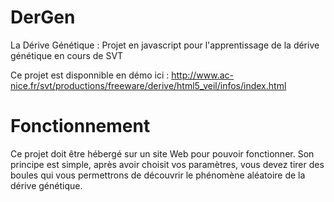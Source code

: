 DerGen
======

La Dérive Génétique : Projet en javascript pour l'apprentissage de la dérive génétique en cours de SVT

Ce projet est disponnible en démo ici : http://www.ac-nice.fr/svt/productions/freeware/derive/html5_veil/infos/index.html

Fonctionnement
==============

Ce projet doit être hébergé sur un site Web pour pouvoir fonctionner. Son principe est simple, après avoir choisit vos paramètres, vous devez tirer des boules qui vous permettrons de découvrir le phénomène aléatoire de la dérive génétique.
